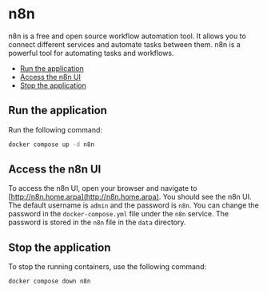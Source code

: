 # n8n

n8n is a free and open source workflow automation tool. It allows you to connect different services and automate tasks
between them. n8n is a powerful tool for automating tasks and workflows.

<!-- START doctoc generated TOC please keep comment here to allow auto update -->
<!-- DON'T EDIT THIS SECTION, INSTEAD RE-RUN doctoc TO UPDATE -->
<!-- END doctoc generated TOC please keep comment here to allow auto update -->

- [Run the application](#run-the-application)
- [Access the n8n UI](#access-the-n8n-ui)
- [Stop the application](#stop-the-application)

<!-- END doctoc generated TOC please keep comment here to allow auto update -->

## Run the application

Run the following command:

```sh
docker compose up -d n8n
```

## Access the n8n UI

To access the n8n UI, open your browser and navigate to [http://n8n.home.arpa](http://n8n.home.arpa).
You should see the n8n UI. The default username is `admin` and the password is `n8n`. You can change the password in the
`docker-compose.yml` file under the `n8n` service. The password is stored in the `n8n` file in the `data` directory.

## Stop the application

To stop the running containers, use the following command:

```sh
docker compose down n8n
```
